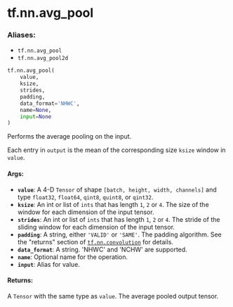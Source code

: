 <div itemscope itemtype="http://developers.google.com/ReferenceObject">
<meta itemprop="name" content="tf.nn.avg_pool" />
<meta itemprop="path" content="Stable" />
</div>

# tf.nn.avg_pool

### Aliases:

* `tf.nn.avg_pool`
* `tf.nn.avg_pool2d`

``` python
tf.nn.avg_pool(
    value,
    ksize,
    strides,
    padding,
    data_format='NHWC',
    name=None,
    input=None
)
```

Performs the average pooling on the input.

Each entry in `output` is the mean of the corresponding size `ksize`
window in `value`.

#### Args:

* <b>`value`</b>: A 4-D `Tensor` of shape `[batch, height, width, channels]` and type
    `float32`, `float64`, `qint8`, `quint8`, or `qint32`.
* <b>`ksize`</b>: An int or list of `ints` that has length `1`, `2` or `4`. The size of
    the window for each dimension of the input tensor.
* <b>`strides`</b>: An int or list of `ints` that has length `1`, `2` or `4`. The
    stride of the sliding window for each dimension of the input tensor.
* <b>`padding`</b>: A string, either `'VALID'` or `'SAME'`. The padding algorithm.
    See the "returns" section of <a href="../../tf/nn/convolution.md"><code>tf.nn.convolution</code></a> for details.
* <b>`data_format`</b>: A string. 'NHWC' and 'NCHW' are supported.
* <b>`name`</b>: Optional name for the operation.
* <b>`input`</b>: Alias for value.


#### Returns:

A `Tensor` with the same type as `value`.  The average pooled output tensor.